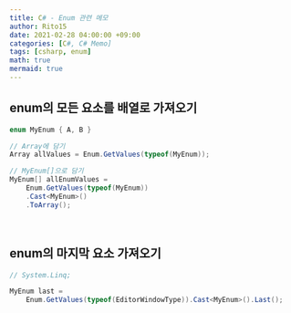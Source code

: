 ```yaml
---
title: C# - Enum 관련 메모
author: Rito15
date: 2021-02-28 04:00:00 +09:00
categories: [C#, C# Memo]
tags: [csharp, enum]
math: true
mermaid: true
---
```


## enum의 모든 요소를 배열로 가져오기

```cs
enum MyEnum { A, B }

// Array에 담기
Array allValues = Enum.GetValues(typeof(MyEnum));

// MyEnum[]으로 담기
MyEnum[] allEnumValues = 
    Enum.GetValues(typeof(MyEnum))
    .Cast<MyEnum>()
    .ToArray();
```

<br>

## enum의 마지막 요소 가져오기

```cs
// System.Linq;

MyEnum last = 
    Enum.GetValues(typeof(EditorWindowType)).Cast<MyEnum>().Last();
```
